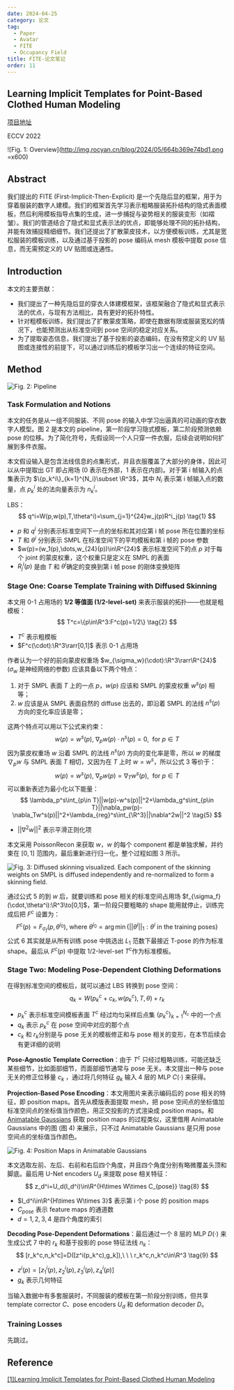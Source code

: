 ```yaml
---
date: 2024-04-25
category: 论文
tag:
  - Paper
  - Avatar
  - FITE
  - Occupancy Field
title: FITE-论文笔记
order: 11
---
```


## Learning Implicit Templates for Point-Based Clothed Human Modeling

[项目地址](https://jsnln.github.io/fite/index.html)

ECCV 2022

![Fig. 1: Overview](http://img.rocyan.cn/blog/2024/05/664b369e74bd1.png =x600)

## Abstract

我们提出的 FITE (First-Implicit-Then-Explicit) 是一个先隐后显的框架，用于为穿着服装的数字人建模。我们的框架首先学习表示粗略服装拓扑结构的隐式表面模板，然后利用模板指导点集的生成，进一步捕捉与姿势相关的服装变形（如褶皱）。我们的管道结合了隐式和显式表示法的优点，即能够处理不同的拓扑结构，并能有效捕捉精细细节。我们还提出了扩散蒙皮技术，以方便模板训练，尤其是宽松服装的模板训练，以及通过基于投影的 pose 编码从 mesh 模板中提取 pose 信息，而无需预定义的 UV 贴图或连通性。

## Introduction

本文的主要贡献：

- 我们提出了一种先隐后显的穿衣人体建模框架，该框架融合了隐式和显式表示法的优点，与现有方法相比，具有更好的拓扑特性。
- 针对粗模板训练，我们提出了扩散蒙皮策略，即使在数据有限或服装宽松的情况下，也能预测出从标准空间到 pose 空间的稳定对应关系。
- 为了提取姿态信息，我们提出了基于投影的姿态编码，在没有预定义的 UV 贴图或连接性的前提下，可以通过训练后的模板学习出一个连续的特征空间。

## Method

![Fig. 2: Pipeline](http://img.rocyan.cn/blog/2024/04/662b21eac5add.png)

### Task Formulation and Notions

本文的任务是从一组不同服装、不同 pose 的输入中学习出逼真的可动画的穿衣数字人模型。图 2 是本文的 pipeline，第一阶段学习隐式模板，第二阶段预测依赖 pose 的位移。为了简化符号，先假设同一个人只穿一件衣服，后续会说明如何扩展到多件衣服。

本文假设输入是包含法线信息的点集形式，并且衣服覆盖了大部分的身体，因此可以从中提取出 GT 即占用场 (0 表示在外部，1 表示在内部)。对于第 i 帧输入的点集表示为 $\{p_k^i\}_{k=1}^{N_i}\subset \R^3$，其中 $N_i$ 表示第 i 帧输入点的数量，点 $p_k^i$ 处的法向量表示为 $n_k^i$。

LBS：
$$
q^i=W(p,w(p),T,\theta^i)=\sum_{j=1}^{24}w_j(p)R^i_j(p)
\tag{1}
$$

- $p$ 和 $q^i$ 分别表示标准空间下一点的坐标和其对应第 i 帧 pose 所在位置的坐标
- $T$ 和 $\theta^i$ 分别表示 SMPL 在标准空间下的平均模板和第 i 帧的 pose 参数
- $w(p)=(w_1(p),\dots,w_{24}(p))\in\R^{24}$ 表示标准空间下的点 $p$ 对于每个 joint 的蒙皮权重，这个权重只是定义在 SMPL 的表面
- $R_j^i(p)$ 是由 $T$ 和 $\theta^i$​​ 确定的变换到第 i 帧 pose 的刚体变换矩阵

### Stage One: Coarse Template Training with Diffused Skinning

本文用 0-1 占用场的 **1/2 等值面 (1/2-level-set)** 来表示服装的拓扑——也就是粗模板：
$$
T^c=\{p\in\R^3:F^c(p)=1/2\}
\tag{2}
$$

- $T^c$ 表示粗模板
- $F^c(\cdot):\R^3\rarr[0,1]$ 表示 0-1 占用场

作者认为一个好的前向蒙皮权重场 $w_{\sigma_w}(\cdot):\R^3\rarr\R^{24}$ ($\sigma_w$ 是神经网络的参数) 应该具备以下两个特点：

1. 对于 SMPL 表面 $T$ 上的一点 $p$，$w(p)$ 应该和 SMPL 的蒙皮权重 $w^s(p)$ 相等；
2. $w$ 应该是从 SMPL 表面自然的 diffuse 出去的，即沿着 SMPL 的法线 $n^s(p)$ 方向的变化率应该是零；

这两个特点可以用以下公式来约束：
$$
w(p)=w^s(p),\ \nabla_pw(p)\cdot n^s(p)=0,\ \ \mathrm{for} \ p\in T
\tag{3}
$$
因为蒙皮权重场 $w$ 沿着 SMPL 的法线 $n^s(p)$ 方向的变化率是零，所以 $w$ 的梯度 $\nabla_pw$ 与 SMPL 表面 $T$ 相切，又因为在 $T$ 上时 $w=w^s$，所以公式 3 等价于：
$$
w(p)=w^s(p),\ \nabla_pw(p)=\nabla_Tw^s(p),\ \ \mathrm{for} \ p\in T
\tag{4}
$$
可以重新表述为最小化以下能量：
$$
\lambda_p^s\int_{p\in T}||w(p)-w^s(p)||^2+\lambda_g^s\int_{p\in T}||\nabla_pw(p)-\nabla_Tw^s(p)||^2+\lambda_{reg}^s\int_{\R^3}||\nabla^2w||^2
\tag{5}
$$

- $||\nabla^2w||^2$ 表示平滑正则化项

本文采用 PoissonRecon 来获取 $w$，$w$ 的每个 component 都是单独求解，并约束在 $[0,1]$ 范围内，最后重新进行归一化，整个过程如图 3 所示。

![Fig. 3: Diffused skinning visualized. Each component of the skinning weights on SMPL is diffused independently and re-normalized to form a skinning field.](http://img.rocyan.cn/blog/2024/04/662d0dcb43421.png)

通过公式 5 的到 $w$ 后，就要训练和 pose 相关的标准空间占用场 $f_{\sigma_f}(\cdot,\theta^i):\R^3\to[0,1]$，第一阶段只要粗略的 shape 能用就停止，训练完成后把 $F^c$ 设置为：
$$
F^c(p)=F_{\sigma_f}(p,\theta^{i_0}),\ \mathrm{where}\ \theta^{i_0}=\arg\min\{||\theta^i||_1:\theta^i\ \mathrm{in \ the\ training\ poses}\}
\tag{6}
$$
公式 6 其实就是从所有训练 pose 中挑选出 $L_1$ 范数下最接近 T-pose 的作为标准 shape。最后从 $F^c(p)$ 中提取 1/2-level-set $T^c$​ 作为标准模板。

### Stage Two: Modeling Pose-Dependent Clothing Deformations

在得到标准空间的模板后，就可以通过 LBS 转换到 pose 空间：
$$
q_k=W(p_k^c+c_k,w(p_k^c),T,\theta)+r_k
\tag{7}
$$

- $p_k^c$ 表示标准空间模板表面 $T^c$ 经过均匀采样后点集 $\{p_k^c\}_{k=1}^{N_c}$ 中的一个点
- $q_k$ 表示 $p_k^c$ 在 pose 空间中对应的那个点
- $c_k$ 和 $r_k$​ 分别是与 pose 无关的模板修正和与 pose 相关的变形，在本节后续会有更详细的说明

**Pose-Agnostic Template Correction**：由于 $T^c$ 只经过粗略训练，可能还缺乏某些细节，比如面部细节，而面部细节通常与 pose 无关。本文提出一种与 pose 无关的修正位移量 $c_k$ ，通过将几何特征 $g_k$ 输入 4 层的 MLP $C(\cdot)$ 来获得。

**Projection-Based Pose Encoding**：本文用图片来表示编码后的 pose 相关的特征，即 position maps。首先从模版表面提取 mesh，把 pose 空间点的坐标值加标准空间点的坐标值当作颜色，用正交投影的方式渲染成 position maps。和 [Animatable Gaussians](./) 获取 position maps 的过程类似，这里借用 Animatable Gaussians 中的图 (图 4) 来展示，只不过 Animatable Gaussians 是只用 pose 空间点的坐标值当作颜色。

![Fig. 4: Position Maps in Animatable Gaussians](http://img.rocyan.cn/blog/2024/04/662f6d0569568.png)

本文选取左前、左后、右前和右后四个角度，并且四个角度分别有略微覆盖头顶和脚底。最后用 U-Net encoders $U_d$ 来提取 pose 相关特征：
$$
z_d^i=U_d(I_d^i)\in\R^{H\times W\times C_{pose}}
\tag{8}
$$

- $I_d^i\in\R^{H\times W\times 3}$ 表示第 i 个 pose 的 position maps
- $C_{pose}$ 表示 feature maps 的通道数
- $d=1,2,3,4$ 是四个角度的索引

**Decoding Pose-Dependent Deformations**：最后通过一个 8 层的 MLP $D(\cdot)$ 来生成公式 7 中的 $r_k$ 和基于投影的 pose 特征法线 $n_k$：
$$
[r_k^c,n_k^c]=D([z^i(p_k^c),g_k]),\ \ \  r_k^c,n_k^c\in\R^3
\tag{9}
$$

- $z^i(p)=[z_1^i(p),z_2^i(p),z_3^i(p),z_4^i(p)]$​
- $g_k$ 表示几何特征

当输入数据中有多套服装时，不同服装的模板在第一阶段分别训练，但共享 template corrector $C$、pose encoders $U_d$ 和 deformation decoder $D$​。

### Training Losses

先跳过。

## Reference

[[1]Learning Implicit Templates for Point-Based Clothed Human Modeling](https://www.ecva.net/papers/eccv_2022/papers_ECCV/papers/136630211.pdf)
